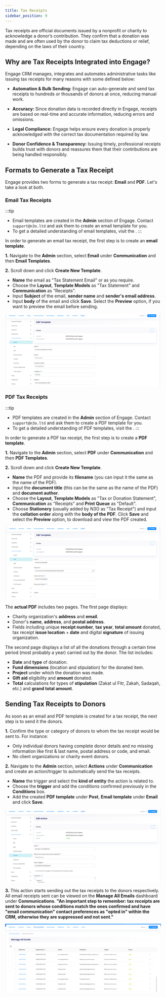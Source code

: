```yaml
---
title: Tax Receipts
sidebar_position: 9
---
```


Tax receipts are official documents issued by a nonprofit or charity to acknowledge a donor’s contribution. They confirm that a donation was made and are often used by the donor to claim tax deductions or relief, depending on the laws of their country.

## Why are Tax Receipts Integrated into Engage?

Engage CRM manages, integrates and automates administrative tasks like issuing tax receipts for many reasons with some defined below:

- **Automation & Bulk Sending:** Engage can auto-generate and send tax receipts to hundreds or thousands of donors at once, reducing manual work.

- **Accuracy:** Since donation data is recorded directly in Engage, receipts are based on real-time and accurate information, reducing errors and omissions.

- **Legal Compliance:** Engage helps ensure every donation is properly acknowledged with the correct tax documentation required by law.

- **Donor Confidence & Transparency:** Issuing timely, professional receipts builds trust with donors and reassures them that their contributions are being handled responsibly.

## Formats to Generate a Tax Receipt

Engage provides two forms to generate a tax receipt: **Email** and **PDF**. Let's take a look at both.

### Email Tax Receipts

:::tip
- Email templates are created in the **Admin** section of Engage. Contact `support@n3o.ltd` and ask them to create an email template for you.
- To get a detailed understanding of email templates, visit the <K2Link route="docs/administrators/communication/setting-up-emails/email-templates/" text="Admin Email Template documentation" isInternal/>. 
:::

In order to generate an email tax receipt, the first step is to create an **email template**. 

**1.** Navigate to the **Admin** section, select **Email** under **Communication** and then **Email Templates**. 

**2.** Scroll down and click **Create New Template**. 

- **Name** the email as "Tax Statement Email" or as you require.
- Choose the **Layout**, **Template Models** as "Tax Statement" and **Communication** as "Receipts".
- Input **Subject** of the email, **sender name** and **sender's email address**.  
- Input **body** of the email and click **Save**. Select the **Preview** option, if you want to preview the email before sending. 

![email template](./email-template.png)

### PDF Tax Receipts

:::tip
- PDF templates are created in the **Admin** section of Engage. Contact `support@n3o.ltd` and ask them to create a PDF template for you.
- To get a detailed understanding of PDF templates, visit the <K2Link route="docs/administrators/communication/setting-up-pdfs/pdf-templates" text="Admin PDF Template documentation" isInternal/>. 
:::

In order to generate a PDF tax receipt, the first step is to create a **PDF template**. 

**1.** Navigate to the **Admin** section, select **PDF** under **Communication** and then **PDF Templates**. 

**2.** Scroll down and click **Create New Template**. 

- **Name** the PDF and provide its **filename** (you can input it the same as the name of the PDF).
- Input the **document title** (this can be the same as the name of the PDF) and **document author**. 
- Choose the **Layout**, **Template Models** as "Tax or Donation Statement", **Communication** as "Receipts" and **Print Queue** as "Default".
- Choose **Stationery** (usually added by N3O as "Tax Receipt") and input the **collation order** along with the **body of the PDF**.  Click **Save** and select the **Preview** option, to download and view the PDF created.

![pdf template](./pdf-template.png)

The **actual PDF** includes two pages. The first page displays:

- Charity organization's **address** and **email**.
- Donor's **name**, **address**, and **postal address**.
- Fields including unique **receipt number**, **tax year**, **total amount** donated, tax receipt **issue location** + **date** and digital **signature** of issuing organization.

The second page displays a list of all the donations through a certain time period (most probably a year) carried out by the donor. The list includes:

- **Date** and **type** of donation.
- **Fund dimensions** (location and stipulation) for the donated item.
- **Project** under which the donation was made.
- **Gift aid** eligibility and **amount** donated. 
- **Total** calculations for types of **stipulation** (Zakat ul Fitr, Zakah, Sadaqah, etc.) and **grand total amount**.

## Sending Tax Receipts to Donors

As soon as an email and PDF template is created for a tax receipt, the next step is to send it the donors. 

**1.** Confirm the type or category of donors to whom the tax receipt would be sent to. For instance:

- Only individual donors having complete donor details and no missing information like first & last name, postal address or code, and email. 
- No client organizations or charity event donors. 

**2.** Navigate to the **Admin** section, select **Actions** under **Communication** and create an action/trigger to automatically send the tax receipts. 

- **Name** the trigger and select the **kind of entity** the action is related to.
- Choose the **trigger** and add the conditions confirmed previously in the **Conditions** box.
- Add the created **PDF template** under **Post**, **Email template** under **Email** and click **Save**.

![action/trigger](./action-trigger.png)

**3.** This action starts sending out the tax receipts to the donors respectively. All email receipts sent can be viewed on the **Manage All Emails** dashboard under **Communications**. **"An important step to remember: tax receipts are sent to donors whose conditions match the ones confirmed and have "email communication" contact preferences as "opted in" within the CRM, otherwise they are suppressed and not sent."**

![manage all emails](./manage-all-emails.png)